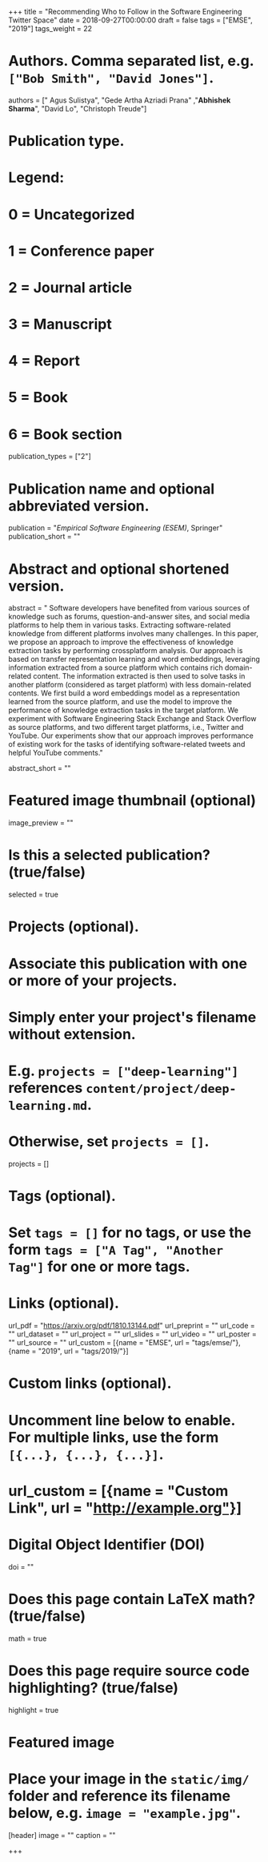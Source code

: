 

+++
title = "Recommending Who to Follow in the Software Engineering Twitter Space"
date = 2018-09-27T00:00:00
draft = false
tags = ["EMSE", "2019"]
tags_weight = 22

# Authors. Comma separated list, e.g. `["Bob Smith", "David Jones"]`.
authors = [" Agus Sulistya", "Gede Artha Azriadi Prana" ,"**Abhishek Sharma**", "David Lo", "Christoph Treude"]

# Publication type.
# Legend:
# 0 = Uncategorized
# 1 = Conference paper
# 2 = Journal article
# 3 = Manuscript
# 4 = Report
# 5 = Book
# 6 = Book section
publication_types = ["2"]

# Publication name and optional abbreviated version.
publication = "*Empirical Software Engineering (ESEM)*, Springer"
publication_short = ""

# Abstract and optional shortened version.
abstract = " Software developers have benefited from various sources of knowledge such as forums, question-and-answer sites, and social media platforms to help them in various tasks. Extracting software-related knowledge from different platforms involves many challenges. In this paper, we propose an approach to improve the effectiveness of knowledge extraction tasks by performing crossplatform analysis. Our approach is based on transfer representation learning and word embeddings, leveraging information extracted from a source platform which contains rich domain-related content. The information extracted is then used to solve tasks in another platform (considered as target platform) with less domain-related contents. We first build a word embeddings model as a representation learned from the source platform, and use the model to improve the performance of knowledge extraction tasks in the target platform. We experiment with Software Engineering Stack Exchange and Stack Overflow as source platforms, and two different target platforms, i.e., Twitter and YouTube. Our experiments show that our approach improves performance of existing work for the tasks of identifying software-related tweets and helpful YouTube comments."

abstract_short = ""

# Featured image thumbnail (optional)
image_preview = ""

# Is this a selected publication? (true/false)
selected = true

# Projects (optional).
#   Associate this publication with one or more of your projects.
#   Simply enter your project's filename without extension.
#   E.g. `projects = ["deep-learning"]` references `content/project/deep-learning.md`.
#   Otherwise, set `projects = []`.
projects = []

# Tags (optional).
#   Set `tags = []` for no tags, or use the form `tags = ["A Tag", "Another Tag"]` for one or more tags.


# Links (optional).
url_pdf = "https://arxiv.org/pdf/1810.13144.pdf"
url_preprint = ""
url_code = ""
url_dataset = ""
url_project = ""
url_slides = ""
url_video = ""
url_poster = ""
url_source = ""
url_custom = [{name = "EMSE", url = "tags/emse/"},
              {name = "2019", url = "tags/2019/"}]


# Custom links (optional).
#   Uncomment line below to enable. For multiple links, use the form `[{...}, {...}, {...}]`.
# url_custom = [{name = "Custom Link", url = "http://example.org"}]

# Digital Object Identifier (DOI)
doi = ""

# Does this page contain LaTeX math? (true/false)
math = true

# Does this page require source code highlighting? (true/false)
highlight = true

# Featured image
# Place your image in the `static/img/` folder and reference its filename below, e.g. `image = "example.jpg"`.
[header]
image = ""
caption = ""

+++

